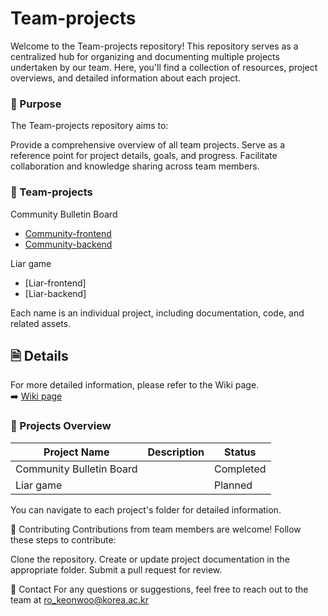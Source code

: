 # Team-projects

Welcome to the Team-projects repository! This repository serves as a centralized hub for organizing and documenting multiple projects undertaken by our team. Here, you'll find a collection of resources, project overviews, and detailed information about each project.

### 📌 Purpose  
The Team-projects repository aims to:

Provide a comprehensive overview of all team projects.
Serve as a reference point for project details, goals, and progress.
Facilitate collaboration and knowledge sharing across team members.

### 📂 Team-projects  
Community Bulletin Board
- [Community-frontend](https://github.com/Goorm-Team4/community-frontend)  
- [Community-backend](https://github.com/Goorm-Team4/community-backend)  

Liar game
- [Liar-frontend]
- [Liar-backend]

Each name is an individual project, including documentation, code, and related assets.

## 🗎 Details
For more detailed information, please refer to the Wiki page.  
➡️ [Wiki page](https://github.com/Goorm-Team4/Team-projects/wiki)

### 🚀 Projects Overview
| Project Name             | Description | Status    |
|--------------------------|-------------|-----------|
| Community Bulletin Board |             | Completed |
| Liar game                |             | Planned   |

You can navigate to each project's folder for detailed information.

🤝 Contributing
Contributions from team members are welcome! Follow these steps to contribute:

Clone the repository.
Create or update project documentation in the appropriate folder.
Submit a pull request for review.

📧 Contact
For any questions or suggestions, feel free to reach out to the team at ro_keonwoo@korea.ac.kr

